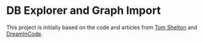 # DB Explorer and Graph Import 

This project is initially based on the code and articles from [Tom Shelton](http://tom-shelton.net/index.php/2009/02/21/exploring-sql-server-schema-information-with-adonet/) and [DreamInCode](http://www.dreamincode.net/forums/topic/359758-obtaining-database-schema-information/).